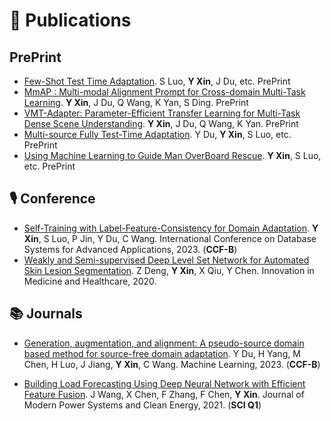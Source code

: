 # 📝 Publications 
## PrePrint
- [Few-Shot Test Time Adaptation](). S Luo, **Y Xin**, J Du, etc. PrePrint
- [MmAP : Multi-modal Alignment Prompt for Cross-domain Multi-Task Learning](). **Y Xin**, J Du, Q Wang, K Yan, S Ding. PrePrint
- [VMT-Adapter: Parameter-Efficient Transfer Learning for Multi-Task Dense Scene Understanding](). **Y Xin**, J Du, Q Wang, K Yan. PrePrint
- [Multi-source Fully Test-Time Adaptation](). Y Du, **Y Xin**, S Luo, etc. PrePrint
- [Using Machine Learning to Guide Man OverBoard Rescue](). **Y Xin**, S Luo, etc. PrePrint

## 🎙 Conference
- [Self-Training with Label-Feature-Consistency for Domain Adaptation](https://link.springer.com/chapter/10.1007/978-3-031-30678-5_7). **Y Xin**, S Luo, P Jin, Y Du, C Wang. International Conference on Database Systems for Advanced Applications, 2023. (**CCF-B**)
- [Weakly and Semi-supervised Deep Level Set Network for Automated Skin Lesion Segmentation](https://link.springer.com/chapter/10.1007/978-981-15-5852-8_14). Z Deng, **Y Xin**, X Qiu, Y Chen. Innovation in Medicine and Healthcare, 2020.

## 📚 Journals
- [Generation, augmentation, and alignment: A pseudo-source domain based method for source-free domain adaptation](). Y Du, H Yang, M Chen, H Luo, J Jiang, **Y Xin**, C Wang. Machine Learning, 2023. (**CCF-B**)

- [Building Load Forecasting Using Deep Neural Network with Efficient Feature Fusion](https://ieeexplore.ieee.org/abstract/document/9319813). J Wang, X Chen, F Zhang, F Chen, **Y Xin**. Journal of Modern Power Systems and Clean Energy, 2021. (**SCI Q1**)
